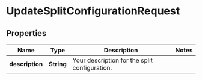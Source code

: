 

# UpdateSplitConfigurationRequest


## Properties

| Name | Type | Description | Notes |
|------------ | ------------- | ------------- | -------------|
|**description** | **String** | Your description for the split configuration. |  |



